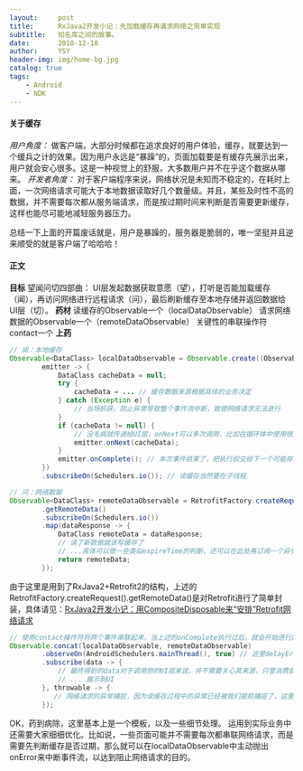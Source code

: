 ```yaml
---
layout:     post
title:      RxJava2开发小记：先加载缓存再请求网络之简单实现
subtitle:   知名库之间的故事。
date:       2018-12-10
author:     YSY
header-img: img/home-bg.jpg
catalog: true
tags:
    - Android
    - NDK
---
```


#### 关于缓存

*用户角度：*
做客户端，大部分时候都在追求良好的用户体验，缓存，就要达到一个缓兵之计的效果。因为用户永远是“暴躁”的，页面加载要是有缓存先展示出来，用户就会安心很多。这是一种视觉上的舒服，大多数用户并不在乎这个数据从哪来。
*开发者角度：*
对于客户端程序来说，网络状况是未知而不稳定的，在耗时上面，一次网络请求可能大于本地数据读取好几个数量级。并且，某些及时性不高的数据，并不需要每次都从服务端请求，而是按过期时间来判断是否需要更新缓存，这样也能尽可能地减轻服务器压力。

总结一下上面的开篇废话就是，用户是暴躁的，服务器是脆弱的，唯一坚挺并且逆来顺受的就是客户端了哈哈哈！

#### 正文

**目标**
望闻问切四部曲：
UI层发起数据获取意愿（望），打听是否能加载缓存（闻），再访问网络进行远程请求（问），最后刷新缓存至本地存储并返回数据给UI层（切）。
**药材**
读缓存的Observable一个（localDataObservable）
请求网络数据的Observable一个（remoteDataObservable）
关键性的串联操作符contact一个
**上药**

```java
// 闻：本地缓存
Observable<DataClass> localDataObservable = Observable.create((ObservableOnSubscribe<DataClass>)
        emitter -> {
            DataClass cacheData = null;
            try {
                cacheData = ... // 缓存数据来源根据具体的业务决定
            } catch (Exception e) {
                // 当场抓获，防止异常导致整个事件流中断，致使网络请求无法进行
            }
            if (cacheData != null) {
                // 没毛病就传递给UI层，onNext可以多次调用，比如在循环体中使用很方便
                emitter.onNext(cacheData);
            }
            emitter.onComplete(); // 本次事件结束了，把执行权交给下一个可能存在的事件
        })
        .subscribeOn(Schedulers.io()); // 读缓存当然要在子线程
```

```java
// 问：网络数据
Observable<DataClass> remoteDataObservable = RetrofitFactory.createRequest()
        .getRemoteData()
        .subscribeOn(Schedulers.io())
        .map(dataResponse -> {
            DataClass remoteData = dataResponse;
            // 读了新数据就该写缓存了
            // ...具体可以做一些类似expireTime的判断，还可以在此处再订阅一个异步写缓存的Observable，达到读写分离的效果
            return remoteData;
        });
```

由于这里是用到了RxJava2+Retrofit2的结构，上述的RetrofitFactory.createRequest().getRemoteData()是对Retrofit进行了简单封装，具体请见：[RxJava2开发小记：用CompositeDisposable来“安排”Retrofit网络请求](https://blog.csdn.net/ysy950803/article/details/84930656)

```java
// 使用contact操作符将两个事件串联起来，当上述的onComplete执行过后，就会开始进行网络请求
Observable.concat(localDataObservable, remoteDataObservable)
        .observeOn(AndroidSchedulers.mainThread(), true) // 这里delayError设为true，防止onNext在下游还没消费完，就被onComplete结束掉了
        .subscribe(data -> {
            // 最终得到的data对于调用侧的UI层来说，并不需要关心其来源，只管消费就好了
            // ... 展示到UI
        }, throwable -> {
           // 网络请求的异常捕捉，因为读缓存过程中的异常已经被我们提前捕捉了，这里就不会再出现
        });
```

OK，药到病除，这里基本上是一个模板，以及一些细节处理。
运用到实际业务中还需要大家细细优化。比如说，一些页面可能并不需要每次都串联网络请求，而是需要先判断缓存是否过期，那么就可以在localDataObservable中主动抛出onError来中断事件流，以达到阻止网络请求的目的。
